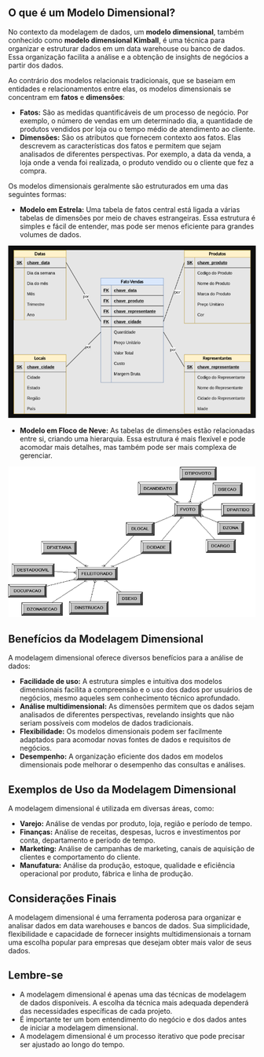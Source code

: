 ## O que é um Modelo Dimensional?

No contexto da modelagem de dados, um **modelo dimensional**, também conhecido como **modelo dimensional Kimball**, é uma técnica para organizar e estruturar dados em um data warehouse ou banco de dados. Essa organização facilita a análise e a obtenção de insights de negócios a partir dos dados.

Ao contrário dos modelos relacionais tradicionais, que se baseiam em entidades e relacionamentos entre elas, os modelos dimensionais se concentram em **fatos** e **dimensões**:

* **Fatos:** São as medidas quantificáveis de um processo de negócio. Por exemplo, o número de vendas em um determinado dia, a quantidade de produtos vendidos por loja ou o tempo médio de atendimento ao cliente.
* **Dimensões:** São os atributos que fornecem contexto aos fatos. Elas descrevem as características dos fatos e permitem que sejam analisados de diferentes perspectivas. Por exemplo, a data da venda, a loja onde a venda foi realizada, o produto vendido ou o cliente que fez a compra.

Os modelos dimensionais geralmente são estruturados em uma das seguintes formas:

* **Modelo em Estrela:** Uma tabela de fatos central está ligada a várias tabelas de dimensões por meio de chaves estrangeiras. Essa estrutura é simples e fácil de entender, mas pode ser menos eficiente para grandes volumes de dados.

![](../img/esquema_estrela.png)

* **Modelo em Floco de Neve:** As tabelas de dimensões estão relacionadas entre si, criando uma hierarquia. Essa estrutura é mais flexível e pode acomodar mais detalhes, mas também pode ser mais complexa de gerenciar.

![](../img/modelagem-floco-de-neve-dos-dados-do-eleitorado-e-voto.png)

## Benefícios da Modelagem Dimensional

A modelagem dimensional oferece diversos benefícios para a análise de dados:

* **Facilidade de uso:** A estrutura simples e intuitiva dos modelos dimensionais facilita a compreensão e o uso dos dados por usuários de negócios, mesmo aqueles sem conhecimento técnico aprofundado.
* **Análise multidimensional:** As dimensões permitem que os dados sejam analisados de diferentes perspectivas, revelando insights que não seriam possíveis com modelos de dados tradicionais.
* **Flexibilidade:** Os modelos dimensionais podem ser facilmente adaptados para acomodar novas fontes de dados e requisitos de negócios.
* **Desempenho:** A organização eficiente dos dados em modelos dimensionais pode melhorar o desempenho das consultas e análises.

## Exemplos de Uso da Modelagem Dimensional

A modelagem dimensional é utilizada em diversas áreas, como:

* **Varejo:** Análise de vendas por produto, loja, região e período de tempo.
* **Finanças:** Análise de receitas, despesas, lucros e investimentos por conta, departamento e período de tempo.
* **Marketing:** Análise de campanhas de marketing, canais de aquisição de clientes e comportamento do cliente.
* **Manufatura:** Análise da produção, estoque, qualidade e eficiência operacional por produto, fábrica e linha de produção.

## Considerações Finais

A modelagem dimensional é uma ferramenta poderosa para organizar e analisar dados em data warehouses e bancos de dados. Sua simplicidade, flexibilidade e capacidade de fornecer insights multidimensionais a tornam uma escolha popular para empresas que desejam obter mais valor de seus dados.

## **Lembre-se**

* A modelagem dimensional é apenas uma das técnicas de modelagem de dados disponíveis. A escolha da técnica mais adequada dependerá das necessidades específicas de cada projeto.
* É importante ter um bom entendimento do negócio e dos dados antes de iniciar a modelagem dimensional.
* A modelagem dimensional é um processo iterativo que pode precisar ser ajustado ao longo do tempo.

